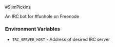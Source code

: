 #SlimPickins

An IRC bot for #funhole on Freenode

### Environment Variables
* `IRC_SERVER_HOST` - Address of desired IRC server
